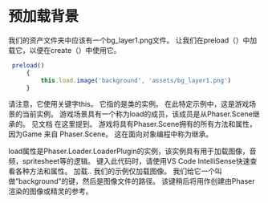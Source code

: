 # 预加载背景

我们的资产文件夹中应该有一个bg_layer1.png文件。
让我们在preload（）中加载它，以便在create（）中使用它。

```javascript
 preload()
     {
    	 this.load.image('background', 'assets/bg_layer1.png')
     }
```

请注意，它使用关键字this。 它指的是类的实例。 在此特定示例中，这是游戏场景的当前实例。
游戏场景具有一个称为load的成员，该成员是从Phaser.Scene继承的。 见文档
在这里提到。
游戏将具有Phaser.Scene拥有的所有方法和属性，因为Game 来自
Phaser.Scene。 这在面向对象编程中称为继承。

load属性是Phaser.Loader.LoaderPlugin的实例，该实例具有用于加载图像，音频，spritesheet等的逻辑。
键入此代码时，请使用VS Code IntelliSense快速查看各种方法和属性。 加载..
我们的示例仅加载图像。 我们给它一个叫做“background”的键，然后是图像文件的路径。
该键稍后将用作创建由Phaser渲染的图像或精灵的参考。